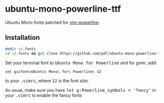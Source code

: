 ubuntu-mono-powerline-ttf
=========================

Ubuntu Mono fonts patched for [vim-powerline](https://github.com/Lokaltog/vim-powerline/).

Installation
-------------------------
```bash
mkdir ~/.fonts
cd ~/.fonts && git clone https://github.com/pdf/ubuntu-mono-powerline-ttf.git && cd -
```

Set your terminal font to <tt>Ubuntu Mono for Powerline</tt> and for gvim, add:
```
set guifont=Ubuntu\ Mono\ for\ Powerline\ 12
```
to your <tt>.vimrc</tt>, where <tt>12</tt> is the font size.

As usual, make sure you have <tt>let g:Powerline_symbols = 'fancy'</tt> in your
<tt>.vimrc</tt> to enable the fancy fonts
